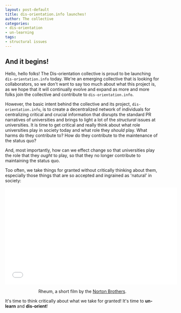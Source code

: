 ```yaml
---
layout: post-default
title: dis-orientation.info launches!
author: The collective
categories:
- dis-orientation
- un-learning
tags:
- structural issues
---
```


## And it begins!

Hello, hello folks! The Dis-orientation collective is proud to be launching `dis-orientation.info` today. We're an emerging collective that is looking for collaborators, so we don't want to say too much about what this project is, as we hope that it will continually evolve and expand as more and more folks join the collective and contribute to `dis-orientation.info`.

However, the basic intent behind the collective and its project, `dis-orientation.info`, is to create a decentralized network of individuals for centralizing critical and crucial information that disrupts the standard PR narratives of universities and brings to light a lot of the *structural* issues at universities. It is time to get critical and really think about what role universities play in society today and what role they *should* play. What harms do they contribute to? How do they contribute to the maintenance of the status quo? <!-- more -->

And, most importantly, how can we effect change so that universities play the role that they *ought* to play, so that they no longer contribute to maintaining the status quo.

Too often, we take things for granted without critically thinking about them, especially those things that are so accepted and ingrained as 'natural' in society:

<iframe style="display:block;margin:0 auto;" width="560" height="315" src="//www.youtube.com/embed/DH0FYpIyJ0E" frameborder="0" allowfullscreen></iframe>

<p style="text-align: center;">Rheum, a short film by the <a href="http://www.thenortonbrothers.com/">Norton Brothers</a>.</p>

It's time to think critically about what we take for granted! It's time to **un-learn** and **dis-orient**!